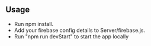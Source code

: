 
## Usage
* Run npm install.
* Add your firebase config details to Server/firebase.js. 
* Run "npm run devStart" to start the app locally
 
